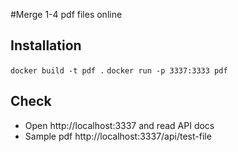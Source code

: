 #Merge 1-4 pdf files online

## Installation

`docker build -t pdf .`
`docker run -p 3337:3333 pdf`

## Check

 - Open http://localhost:3337 and read API docs
 - Sample pdf http://localhost:3337/api/test-file

